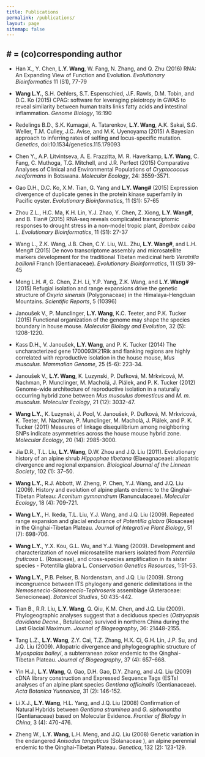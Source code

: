 ```yaml
---
title: Publications
permalink: /publications/
layout: page
sitemap: false 
---
```



## # = (co)corresponding author

*  Han X., Y. Chen, **L.Y. Wang**, W. Fang, N. Zhang, and Q. Zhu (2016) RNA: An Expanding View of Function and Evolution. *Evolutionary Bioinformatics* 11 (S1), 77-79

*  **Wang L.Y.**, S.H. Oehlers, S.T. Espenschied, J.F. Rawls, D.M. Tobin, and D.C. Ko (2015) CPAG: software for leveraging pleiotropy in GWAS to reveal similarity between human traits links fatty acids and intestinal inflammation. *Genome Biology*, 16:190

*  Redelings B.D., S.K. Kumagai, A. Tatarenkov, **L.Y. Wang**, A.K. Sakai, S.G. Weller, T.M. Culley, J.C. Avise, and M.K. Uyenoyama (2015) A Bayesian approach to inferring rates of selfing and locus-specific mutation. *Genetics*, doi:10.1534/genetics.115.179093

*  Chen Y., A.P. Litvintseva, A. E. Frazzitta, M. R. Haverkamp, **L.Y. Wang**, C. Fang, C. Muthoga, T.G. Mitchell, and J.R. Perfect (2015) Comparative Analyses of Clinical and Environmental Populations of *Cryptococcus neoformans* in Botswana. *Molecular Ecology*, 24: 3559-3571.

*  Gao D.H., D.C. Ko, X.M. Tian, G. Yang and **L.Y. Wang#** (2015) Expression divergence of duplicate genes in the protein kinase superfamily in Pacific oyster. *Evolutionary Bioinformatics*, 11 (S1): 57-65

*  Zhou Z.L., H.C. Ma, K.H. Lin, Y.J. Zhao, Y. Chen, Z. Xiong, **L.Y. Wang#**, and B. Tian# (2015) RNA-seq reveals complicated transcriptomic responses to drought stress in a non-model tropic plant, *Bombax ceiba L*.  *Evolutionary Bioinformatics*, 11 (S1): 27-37

*  Wang L., Z.K. Wang, J.B. Chen, C.Y. Liu, W.L. Zhu, **L.Y. Wang#**, and L.H. Meng# (2015) De novo transcriptome assembly and microsatellite markers development for the traditional Tibetan medicinal herb *Veratrilla baillonii* Franch (Gentianaceae). *Evolutionary Bioinformatics*, 11 (S1) 39-45

*  Meng L.H. #, G. Chen, Z.H. Li, Y.P. Yang, Z.K. Wang, and **L.Y. Wang#** (2015) Refugial isolation and range expansions drive the genetic structure of *Oxyria sinensis* (Polygonaceae) in the Himalaya-Hengduan Mountains. *Scientific Reports*, 5 (10396)

*  Janoušek V., P. Munclinger, **L.Y. Wang**, K.C. Teeter, and P.K. Tucker (2015) Functional organization of the genome may shape the species boundary in house mouse. *Molecular Biology and Evolution*, 32 (5): 1208-1220.

*  Kass D.H., V. Janoušek, **L.Y. Wang**, and P. K. Tucker (2014) The uncharacterized gene 1700093K21Rik and flanking regions are highly correlated with reproductive isolation in the house mouse, *Mus musculus*. *Mammalian Genome*, 25 (5-6): 223-34.

*  Janoušek V., **L.Y. Wang**, K. Luzynski, P. Dufková, M. Mrkvicová, M. Nachman, P. Munclinger, M. Macholá, J. Piálek, and P. K. Tucker (2012) Genome-wide architecture of reproductive isolation in a naturally occurring hybrid zone between *Mus musculus domesticus* and *M. m. musculus*. *Molecular Ecology*, 21 (12): 3032-47.

*  **Wang L.Y.**, K. Luzynski, J. Pool, V. Janoušek, P. Dufková, M. Mrkvicová, K. Teeter, M. Nachman, P. Munclinger, M. Macholá, J. Piálek, and P. K. Tucker (2011) Measures of linkage disequilibrium among neighboring SNPs indicate asymmetries across the house mouse hybrid zone. *Molecular Ecology*, 20 (14): 2985-3000.

*  Jia D.R., T.L. Liu, **L.Y. Wang**, D.W. Zhou and J.Q. Liu (2011). Evolutionary history of an alpine shrub *Hippophae tibetana* (Elaeagnaceae): allopatric divergence and regional expansion. *Biological Journal of the Linnean Society*, 102 (1): 37–50.

*  **Wang L.Y.**, R.J. Abbott, W. Zheng, P. Chen, Y.J. Wang, and J.Q. Liu (2009). History and evolution of alpine plants endemic to the Qinghai-Tibetan Plateau: *Aconitum gymnandrum* (Ranunculaceae). *Molecular Ecology*, 18 (4): 709-721.

*  **Wang L.Y.**, H. Ikeda, T.L. Liu, Y.J. Wang, and J.Q. Liu (2009). Repeated range expansion and glacial endurance of *Potentilla glabra* (Rosaceae) in the Qinghai-Tibetan Plateau. *Journal of Integrative Plant Biology*, 51 (7): 698-706.

*  **Wang L.Y.**, Y.X. Kou, G.L. Wu, and Y.J. Wang (2009). Development and characterization of novel microsatellite markers isolated from *Potentilla fruticosa L.* (Rosaceae), and cross-species amplification in its sister species - Potentilla glabra L. *Conservation Genetics Resources*, 1:51-53.

*  **Wang L.Y.**, P.B. Pelser, B. Nordenstam, and J.Q. Liu (2009). Strong incongruence between ITS phylogeny and generic delimitations in the *Nemosenecio-Sinosenecio-Tephroseris* assemblage (Asteraceae: Senecioneae). *Botanical Studies*, 50:435-442.

*  Tian B., R.R. Liu, **L.Y. Wang**, Q. Qiu, K.M. Chen, and J.Q. Liu (2009). Phylogeographic analyses suggest that a deciduous species (*Ostryopsis davidiana Decne.*, Betulaceae) survived in northern China during the Last Glacial Maximum. *Journal of Biogeography*, 36: 21448-2155.

*  Tang L.Z., **L.Y. Wang**, Z.Y. Cai, T.Z. Zhang, H.X. Ci, G.H. Lin, J.P. Su, and J.Q. Liu (2009). Allopatric divergence and phylogeographic structure of *Myospalax baileyi*, a subterranean zokor endemic to the Qinghai-Tibetan Plateau. *Journal of Biogeography*, 37 (4): 657–668.

*  Yin H.J., **L.Y. Wang**, Q. Gao, D.H. Gao, D.Y. Zhang, and J.Q. Liu (2009) cDNA library construction and Expressed Sequence Tags (ESTs) analyses of an alpine plant species *Gentiana officinalis* (Gentianaceae). *Acta Botanica Yunnanica*, 31 (2): 146-152.


*  Li X.J., **L.Y. Wang**, H.L. Yang, and J.Q. Liu (2008) Confirmation of Natural Hybrids between *Gentiana straminea* and *G. siphonantha* (Gentianaceae) based on Molecular Evidence. *Frontier of Biology in China*, 3 (4): 470-476.

*  Zheng W., **L.Y. Wang**, L.H. Meng, and J.Q. Liu (2008) Genetic variation in the endangered *Anisodus tanguticus* (Solanaceae ), an alpine perennial endemic to the Qinghai-Tibetan Plateau. *Genetica*, 132 (2): 123-129.
